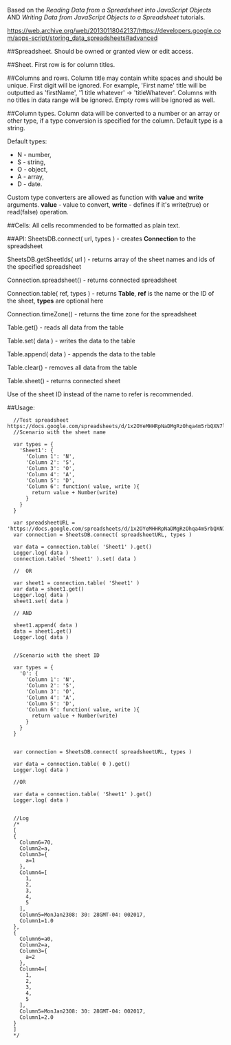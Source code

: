 Based on the _Reading Data from a Spreadsheet into JavaScript Objects_ AND _Writing Data from JavaScript Objects to a Spreadsheet_ tutorials.

https://web.archive.org/web/20130118042137/https://developers.google.com/apps-script/storing_data_spreadsheets#advanced

##Spreadsheet.
Should be owned or granted view or edit access.

##Sheet.
First row is for column titles.

##Columns and rows.
Column title may contain white spaces and should be unique. First digit will be ignored.
For example, 'First name' title will be outputted as 'firstName', '1 title whatever' -> 'titleWhatever'. 
Columns with no titles in data range will be ignored. Empty rows will be ignored as well.

##Column types.
Column data will be converted to a number or an array or other type, if a type conversion is specified for the column.
Default type is a string. 

Default types:
- N - number,
- S - string,
- O - object,
- A - array,
- D - date.

Custom type converters are allowed as function with __value__ and __write__ arguments. __value__ - value to convert, __write__ - defines if it's write(true) or read(false) operation.

##Cells: 
All cells recommended to be formatted as plain text.

##API:
SheetsDB.connect( url, types ) - creates __Connection__ to the spreadsheet

SheetsDB.getSheetIds( url ) - returns array of the sheet names and ids of the specified spreadsheet

Connection.spreadsheet() - returns connected spreadsheet

Connection.table( ref, types ) - returns __Table__, __ref__ is the name or the ID of the sheet, __types__ are optional here 

Connection.timeZone() - returns the time zone for the spreadsheet

Table.get() - reads all data from the table

Table.set( data ) - writes the data to the table

Table.append( data ) - appends the data to the table

Table.clear() - removes all data from the table

Table.sheet() - returns connected sheet



Use of the sheet ID instead of the name to refer is recommended.

##Usage:
```
  //Test spreadsheet https://docs.google.com/spreadsheets/d/1x2OYeMHHRpNaDMgRzOhqa4m5rbQXN7lcPG1GprVtRTI/
  //Scenario with the sheet name
	
  var types = {
    'Sheet1': {
      'Column 1': 'N',
      'Column 2': 'S',
      'Column 3': 'O',
      'Column 4': 'A',
      'Column 5': 'D',
      'Column 6': function( value, write ){
        return value + Number(write)
      }
    }
  }

  var spreadsheetURL = 'https://docs.google.com/spreadsheets/d/1x2OYeMHHRpNaDMgRzOhqa4m5rbQXN7lcPG1GprVtRTI/'
  var connection = SheetsDB.connect( spreadsheetURL, types )
  
  var data = connection.table( 'Sheet1' ).get()
  Logger.log( data )
  connection.table( 'Sheet1' ).set( data )
  
  //  OR
  
  var sheet1 = connection.table( 'Sheet1' )
  var data = sheet1.get()
  Logger.log( data )
  sheet1.set( data )
  
  // AND
  
  sheet1.append( data )
  data = sheet1.get()
  Logger.log( data )
  
  
  //Scenario with the sheet ID
  
  var types = {
    '0': {
      'Column 1': 'N',
      'Column 2': 'S',
      'Column 3': 'O',
      'Column 4': 'A',
      'Column 5': 'D',
      'Column 6': function( value, write ){
        return value + Number(write)
      }
    }
  }
  

  var connection = SheetsDB.connect( spreadsheetURL, types )
  
  var data = connection.table( 0 ).get()
  Logger.log( data )
  
  //OR
  
  var data = connection.table( 'Sheet1' ).get()
  Logger.log( data )
  
  
  //Log
  /*
  [
  {
    Column6=70,
    Column2=a,
    Column3={
      a=1
    },
    Column4=[
      1,
      2,
      3,
      4,
      5
    ],
    Column5=MonJan2308: 30: 28GMT-04: 002017,
    Column1=1.0
  },
  {
    Column6=a0,
    Column2=a,
    Column3={
      a=2
    },
    Column4=[
      1,
      2,
      3,
      4,
      5
    ],
    Column5=MonJan2308: 30: 28GMT-04: 002017,
    Column1=2.0
  }
  ]
  */
```










